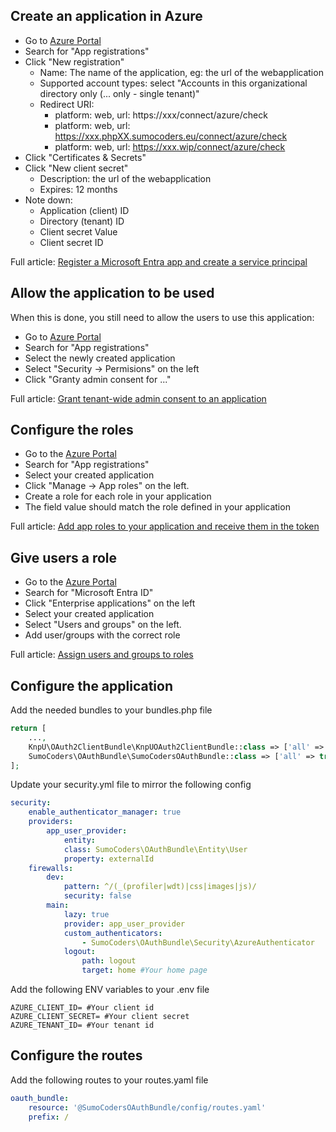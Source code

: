 ## Create an application in Azure

* Go to [Azure Portal]([https://portal.azure.com/#view/Microsoft_AAD_RegisteredApps/ApplicationsListBlade](https://portal.azure.com/#home))
* Search for "App registrations"
* Click "New registration"
  * Name: The name of the application, eg: the url of the webapplication
  * Supported account types: select "Accounts in this organizational directory only (... only - single tenant)"
  * Redirect URI:
    * platform: web, url: https://xxx/connect/azure/check
    * platform: web, url: https://xxx.phpXX.sumocoders.eu/connect/azure/check
    * platform: web, url: https://xxx.wip/connect/azure/check
* Click "Certificates & Secrets"
* Click "New client secret"
  * Description: the url of the webapplication
  * Expires: 12 months
* Note down:
  * Application (client) ID
  * Directory (tenant) ID
  * Client secret Value
  * Client secret ID

Full article: [Register a Microsoft Entra app and create a service principal](https://learn.microsoft.com/en-us/entra/identity-platform/howto-create-service-principal-portal)

## Allow the application to be used

When this is done, you still need to allow the users to use this application:

* Go to [Azure Portal]([https://portal.azure.com/#view/Microsoft_AAD_RegisteredApps/ApplicationsListBlade](https://portal.azure.com/#home))
* Search for "App registrations"
* Select the newly created application
* Select "Security → Permisions" on the left
* Click "Granty admin consent for ..."

Full article: [Grant tenant-wide admin consent to an application](https://learn.microsoft.com/en-us/azure/active-directory/manage-apps/grant-admin-consent?pivots=portal)

## Configure the roles
* Go to the [Azure Portal]([https://portal.azure.com/#allservices/category/All](https://portal.azure.com/#home))
* Search for "App registrations"
* Select your created application
* Click "Manage → App roles" on the left.
* Create a role for each role in your application
* The field value should match the role defined in your application

Full article: [Add app roles to your application and receive them in the token](https://learn.microsoft.com/en-us/azure/active-directory/develop/howto-add-app-roles-in-azure-ad-apps)


## Give users a role
* Go to the [Azure Portal](https://portal.azure.com/#allservices/category/All)
* Search for "Microsoft Entra ID"
* Click "Enterprise applications" on the left
* Select your created application
* Select "Users and groups" on the left.
* Add user/groups with the correct role

Full article: [Assign users and groups to roles](https://learn.microsoft.com/en-us/azure/active-directory/develop/howto-add-app-roles-in-azure-ad-apps#assign-users-and-groups-to-roles)

## Configure the application
Add the needed bundles to your bundles.php file

```php
return [
    ...,
    KnpU\OAuth2ClientBundle\KnpUOAuth2ClientBundle::class => ['all' => true],
    SumoCoders\OAuthBundle\SumoCodersOAuthBundle::class => ['all' => true],
];
```

Update your security.yml file to mirror the following config
    
```yaml
security:
    enable_authenticator_manager: true
    providers:
        app_user_provider:
            entity:
            class: SumoCoders\OAuthBundle\Entity\User
            property: externalId
    firewalls:
        dev:
            pattern: ^/(_(profiler|wdt)|css|images|js)/
            security: false
        main:
            lazy: true
            provider: app_user_provider
            custom_authenticators:
                - SumoCoders\OAuthBundle\Security\AzureAuthenticator
            logout:
                path: logout
                target: home #Your home page
```
Add the following ENV variables to your .env file

```dotenv
AZURE_CLIENT_ID= #Your client id
AZURE_CLIENT_SECRET= #Your client secret
AZURE_TENANT_ID= #Your tenant id
```

## Configure the routes
Add the following routes to your routes.yaml file

```yaml
oauth_bundle:
    resource: '@SumoCodersOAuthBundle/config/routes.yaml'
    prefix: /
```
